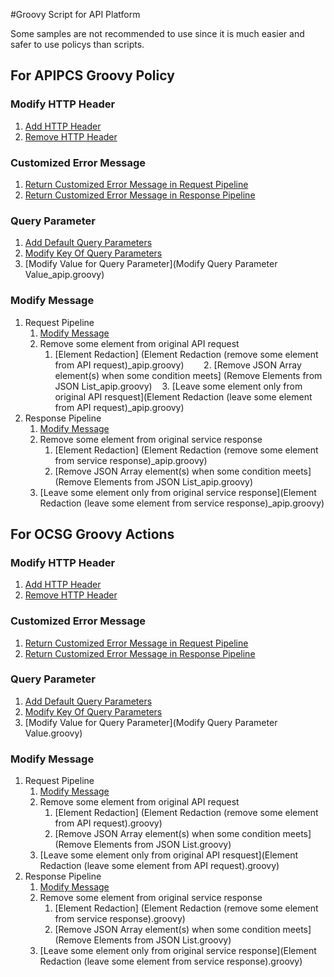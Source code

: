 #Groovy Script for API Platform

Some samples are not recommended to use since it is much easier and safer to use policys than scripts.

## For APIPCS Groovy Policy
### Modify HTTP Header
1. [Add HTTP Header](Add_HTTPHeader_apip.groovy)
2. [Remove HTTP Header](Remove_HTTPHeader_apip.groovy)

### Customized Error Message
1. [Return Customized Error Message in Request Pipeline](Return_CustomizedErrorMessage_in_RequestPipeline_apip.groovy)
2. [Return Customized Error Message in Response Pipeline](Return_CustomizedErrorMessage_in_ResponsePipeline_apip.groovy)

### Query Parameter
1. [Add Default Query Parameters](Add_DefaultQueryParameters_apip.groovy)
2. [Modify Key Of Query Parameters](Modify_KeyOfQueryParameters_apip.groovy)
3. [Modify Value for Query Parameter](Modify Query Parameter Value_apip.groovy)

### Modify Message
1. Request Pipeline
    1. [Modify Message](Modify_Message_in_RequestPipeline_apip.groovy)
    2. Remove some element from original API request
        1. [Element Redaction] (Element Redaction (remove some element from API request)_apip.groovy)
        2. [Remove JSON Array element(s) when some condition meets] (Remove Elements from JSON List_apip.groovy)
    3. [Leave some element only from original API resquest](Element Redaction (leave some element from API request)_apip.groovy)
2. Response Pipeline
    1. [Modify Message](Modify_Message_in_ResponsePipeline_apip.groovy)
    2. Remove some element from original service response
        1. [Element Redaction] (Element Redaction (remove some element from service response)_apip.groovy)
        2. [Remove JSON Array element(s) when some condition meets] (Remove Elements from JSON List_apip.groovy)
    3. [Leave some element only from original service response](Element Redaction (leave some element from service response)_apip.groovy)

## For OCSG Groovy Actions
### Modify HTTP Header
1. [Add HTTP Header](Add_HTTPHeader.groovy)
2. [Remove HTTP Header](Remove_HTTPHeader.groovy)

### Customized Error Message
1. [Return Customized Error Message in Request Pipeline](Return_CustomizedErrorMessage_in_RequestPipeline.groovy)
2. [Return Customized Error Message in Response Pipeline](Return_CustomizedErrorMessage_in_ResponsePipeline.groovy)

### Query Parameter
1. [Add Default Query Parameters](Add_DefaultQueryParameters.groovy)
2. [Modify Key Of Query Parameters](Modify_KeyOfQueryParameters.groovy)
3. [Modify Value for Query Parameter](Modify Query Parameter Value.groovy)

### Modify Message
1. Request Pipeline
    1. [Modify Message](Modify_Message_in_RequestPipeline.groovy)
    2. Remove some element from original API request
        1. [Element Redaction] (Element Redaction (remove some element from API request).groovy)
        2. [Remove JSON Array element(s) when some condition meets] (Remove Elements from JSON List.groovy)
    3. [Leave some element only from original API resquest](Element Redaction (leave some element from API request).groovy)
2. Response Pipeline
    1. [Modify Message](Modify_Message_in_ResponsePipeline.groovy)
    2. Remove some element from original service response
        1. [Element Redaction] (Element Redaction (remove some element from service response).groovy)
        2. [Remove JSON Array element(s) when some condition meets] (Remove Elements from JSON List.groovy)
    3. [Leave some element only from original service response](Element Redaction (leave some element from service response).groovy)

